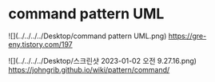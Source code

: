 # command pattern UML
![](../../../../Desktop/command pattern UML.png)
https://gre-eny.tistory.com/197

![](../../../../Desktop/스크린샷 2023-01-02 오전 9.27.16.png)
https://johngrib.github.io/wiki/pattern/command/